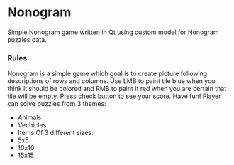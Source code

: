 # Nonogram

Simple Nonogram game written in Qt using custom model for Nonogram puzzles data.

### Rules
Nonogram is a simple game which goal is to create picture following descriptions of rows and columns.
Use LMB to paint tile blue when you think it should be colored and RMB to paint it red when you are certain that tile will be empty.
Press check button to see your score. Have fun!
Player can solve puzzles from 3 themes: 
- Animals 
- Vechicles 
- Items 
Of 3 different sizes:
- 5x5
- 10x10
- 15x15
